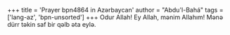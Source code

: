 +++
title = 'Prayer bpn4864 in Azərbaycan'
author = "Abdu'l-Bahá"
tags = ['lang-az', 'bpn-unsorted']
+++
Odur Allah! Ey Allah, mənim Allahım! Mənə dürr təkin saf bir qəlb əta eylə.
